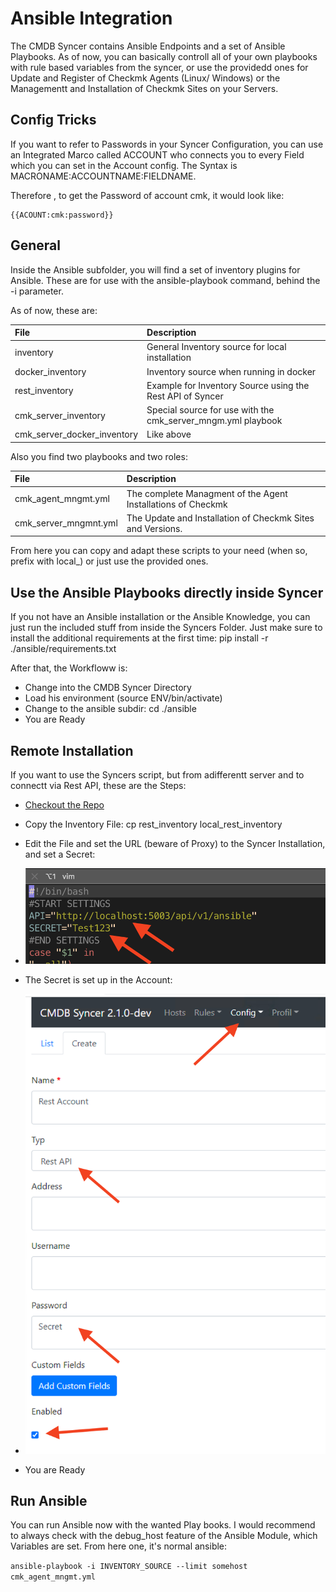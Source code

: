 # Ansible Integration
The CMDB Syncer contains Ansible Endpoints and a set of Ansible Playbooks.
As of now, you can basically controll all of your own playbooks with rule based variables from the syncer, or use the providedd ones for Update and Register of Checkmk Agents (Linux/ Windows) or the Managementt and Installation of Checkmk Sites on your Servers.

## Config Tricks
If you want to refer to Passwords in your Syncer Configuration, you can use an Integrated Marco called ACCOUNT who connects you to every Field which you can set in the Account config.  The Syntax is MACRONAME:ACCOUNTNAME:FIELDNAME.

Therefore , to get the Password of account cmk, it would look like:
```
{{ACOUNT:cmk:password}}
```




## General

Inside the Ansible subfolder, you will find a set of inventory plugins for Ansible.
These are for use with the ansible-playbook command, behind the -i parameter.

As of now, these are:

| File | Description |
|:----|:-----------|
| inventory | General Inventory source for local installation |
| docker_inventory | Inventory source when running in docker | 
| rest_inventory | Example for Inventory Source using the Rest API of Syncer |
| cmk_server_inventory | Special source for use with the cmk_server_mngm.yml playbook |
| cmk_server_docker_inventory | Like above |


Also you find two playbooks and two roles:

| File | Description |
|:----|:-----------|
| cmk_agent_mngmt.yml| The complete Managment of the Agent Installations of Checkmk | 
| cmk_server_mngmnt.yml| The Update and Installation of Checkmk Sites and Versions. |

From here you can copy and adapt these scripts to your need (when so, prefix with local_) or just use the provided ones.

## Use the Ansible Playbooks directly inside Syncer
If you not have an Ansible installation or the Ansible Knowledge, you can just run the included stuff from inside the Syncers Folder. Just make sure to install the additional requirements at the first time: pip install -r ./ansible/requirements.txt

After that, the Workfloww is: 

- Change into the CMDB Syncer Directory
- Load his environment (source ENV/bin/activate)
- Change to the ansible subdir: cd ./ansible
-  You are Ready

## Remote Installation
If you want to use the Syncers script, but from adifferentt server and to connectt via Rest API,
these are the Steps:

- [Checkout the Repo](setup_code.md)
- Copy the Inventory File: cp rest_inventory local_rest_inventory
- Edit the File and set the URL (beware of Proxy) to the Syncer Installation, and set a Secret:
- ![](img/secret.png)

- The Secret is set up in the Account:
- ![](img/account.png)
- You are Ready


## Run Ansible
You can run Ansible now with the wanted Play books. I would recommend to always check with the debug_host feature of the Ansible Module, which Variables are set. From here one, it's normal ansible:

`ansible-playbook -i INVENTORY_SOURCE --limit somehost cmk_agent_mngmt.yml`

